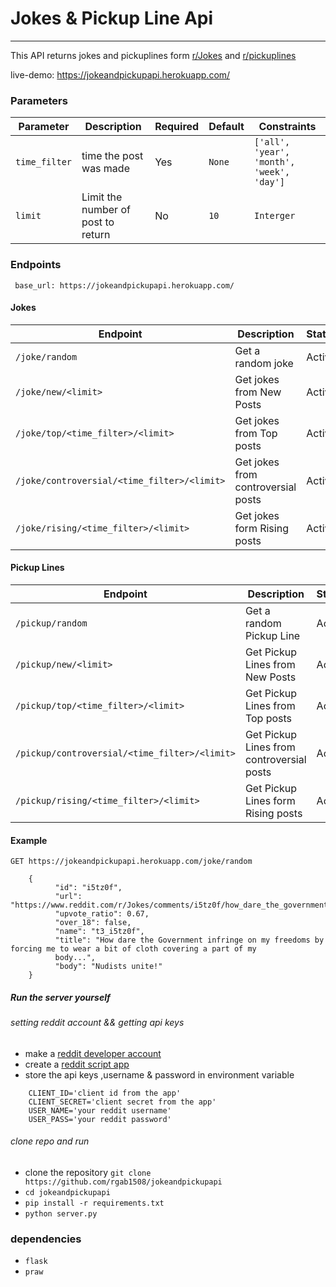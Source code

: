 # Jokes & Pickup Line Api
--------------------------
This API returns jokes and pickuplines form [r/Jokes](https://www.reddit.com/r/Jokes) and [r/pickuplines](https://www.reddit.com/r/pickuplines)

live-demo: https://jokeandpickupapi.herokuapp.com/

### Parameters

| Parameter         |        Description                 | Required | Default  |                 Constraints                 |
--------------------|------------------------------------|----------|----------|---------------------------------------------|
| ```time_filter``` | time the post was made             |     Yes  |```None```|```['all', 'year', 'month', 'week', 'day']```|
| ```limit```       | Limit the number of post to return |     No   |```10```  | ```Interger```                              |

### Endpoints
``` base_url: https://jokeandpickupapi.herokuapp.com/```

#### Jokes
|     Endpoint                                   |     Description                     | Status |
|------------------------------------------------|-------------------------------------|--------|
|```/joke/random ```                             | Get a random joke                   | Active |
|```/joke/new/<limit> ```                        | Get jokes from New Posts            | Active |
|```/joke/top/<time_filter>/<limit> ```          | Get jokes from Top posts            | Active |
|```/joke/controversial/<time_filter>/<limit> ```| Get jokes from controversial posts  | Active |
|```/joke/rising/<time_filter>/<limit> ```       | Get jokes form Rising posts         | Active |

#### Pickup Lines
|     Endpoint                                     |     Description                            | Status |
|--------------------------------------------------|--------------------------------------------|--------|
|```/pickup/random ```                             | Get a random Pickup Line                   | Active |
|```/pickup/new/<limit> ```                        | Get Pickup Lines from New Posts            | Active |
|```/pickup/top/<time_filter>/<limit> ```          | Get Pickup Lines from Top posts            | Active |
|```/pickup/controversial/<time_filter>/<limit> ```| Get Pickup Lines from controversial posts  | Active |
|```/pickup/rising/<time_filter>/<limit> ```       | Get Pickup Lines form Rising posts         | Active |


#### Example

``` GET https://jokeandpickupapi.herokuapp.com/joke/random ```


``` Response 
    {
          "id": "i5tz0f",
          "url": "https://www.reddit.com/r/Jokes/comments/i5tz0f/how_dare_the_government_infringe_on_my_freedoms/",
          "upvote_ratio": 0.67,
          "over_18": false,
          "name": "t3_i5tz0f",
          "title": "How dare the Government infringe on my freedoms by forcing me to wear a bit of cloth covering a part of my
          body...",
          "body": "Nudists unite!"
    }
```

##### Run the server yourself
###### setting reddit account && getting api keys
+ make a [reddit developer account](https://www.reddit.com/)
+ create a [reddit script app](https://www.reddit.com/prefs/apps/)
+ store the api keys ,username & password in environment variable
```
    CLIENT_ID='client id from the app'
    CLIENT_SECRET='client secret from the app'
    USER_NAME='your reddit username'
    USER_PASS='your reddit password'
```

###### clone repo and run
+ clone the repository
    ``` git clone https://github.com/rgab1508/jokeandpickupapi ```
+ ```cd jokeandpickupapi```
+ ```pip install -r requirements.txt```
+ ```python server.py```

### dependencies
+ ```flask```
+ ```praw```
